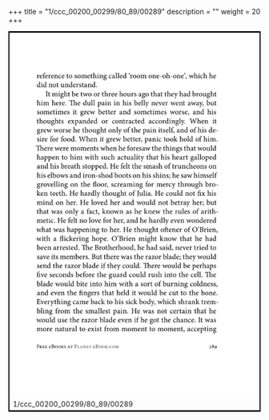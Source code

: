 +++
title = "1/ccc_00200_00299/80_89/00289"
description = ""
weight = 20
+++

<table style="border:2px solid black;max-width:800px;max-height:800px;" 
><tr><td>
<img class="center-fit-jpg"
src="/jpg_/out_jpg_1984__289.jpg">
1/ccc_00200_00299/80_89/00289
</img></td></tr></table>
